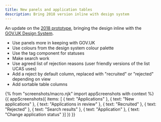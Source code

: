 ```yaml
---
title: New panels and application tables
description: Bring 2018 version inline with design system
---
```

An update on the [2018 prototype](/manage-teacher-training-applications/fewer-statuses), bringing the design inline with the [GOV.UK Design System](https://design-system.service.gov.uk/).

* Use panels more in keeping with GOV.UK
* Use colours from the design system colour palette
* Use the tag component for statuses
* Make search work
* Use agreed list of rejection reasons (user friendly versions of the list UCAS uses)
* Add a reject by default column, replaced with "recruited" or "rejected" depending on view
* Add sortable table columns

{% from "screenshots/macro.njk" import appScreenshots with context %}
{{ appScreenshots({
  items: [
    { text: "Applications" },
    { text: "New applications" },
    { text: "Applications in review" },
    { text: "Recruited" },
    { text: "Rejected" },
    { text: "Search results" },
    { text: "Application" },
    { text: "Change application status"
  }]
}) }}
